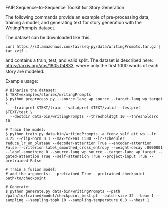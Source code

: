 FAIR Sequence-to-Sequence Toolkit for Story Generation

The following commands provide an example of pre-processing data, training a model, and generating text for story generation with the WritingPrompts dataset. 

The dataset can be downloaded like this:

```
curl https://s3.amazonaws.com/fairseq-py/data/writingPrompts.tar.gz | tar xvjf -
```

and contains a train, test, and valid split. The dataset is described here: https://arxiv.org/abs/1805.04833, where only the first 1000 words of each story are modeled. 


Example usage:
```
# Binarize the dataset:
$ TEXT=examples/stories/writingPrompts
$ python preprocess.py --source-lang wp_source --target-lang wp_target \
  --trainpref $TEXT/train --validpref $TEXT/valid --testpref $TEXT/test \
  --destdir data-bin/writingPrompts --thresholdtgt 10 --thresholdsrc 10

# Train the model:
$ python train.py data-bin/writingPrompts -a fconv_self_att_wp --lr 0.25 --clip-norm 0.1 --max-tokens 1500 --lr-scheduler reduce_lr_on_plateau --decoder-attention True --encoder-attention False --criterion label_smoothed_cross_entropy --weight-decay .0000001 --label-smoothing 0 --source-lang wp_source --target-lang wp_target --gated-attention True --self-attention True --project-input True --pretrained False

# Train a fusion model:
# add the arguments: --pretrained True --pretrained-checkpoint path/to/checkpoint

# Generate:
$ python generate.py data-bin/writingPrompts --path /path/to/trained/model/checkpoint_best.pt --batch-size 32 --beam 1 --sampling --sampling-topk 10 --sampling-temperature 0.8 --nbest 1 
```



